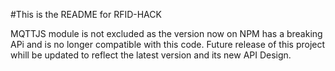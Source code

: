 #This is the README for RFID-HACK

MQTTJS module is not excluded as the version now on NPM has a breaking APi and is no longer compatible with this code. Future release of this project whill be updated to reflect the latest version and its new API Design.

